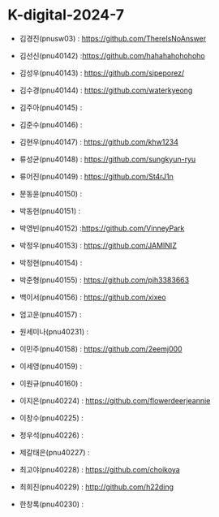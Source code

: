 # K-digital-2024-7
 
+ 김경진(pnusw03) : https://github.com/ThereIsNoAnswer
+ 김선신(pnu40142) :https://github.com/hahahahohohoho
+ 김성우(pnu40143) : https://github.com/sipeporez/
+ 김수경(pnu40144) : https://github.com/waterkyeong
 
+ 김주아(pnu40145) :
+ 김준수(pnu40146) :
+ 김현우(pnu40147) : https://github.com/khw1234
 
+ 류성균(pnu40148) : https://github.com/sungkyun-ryu 
+ 류어진(pnu40149) : https://github.com/St4rJ1n 
+ 문동윤(pnu40150) :
+ 박동헌(pnu40151) :

+ 박영빈(pnu40152) :https://github.com/VinneyPark
+ 박정우(pnu40153) : https://github.com/JAMINIZ 
+ 박정현(pnu40154) :
+ 박준형(pnu40155) : https://github.com/pjh3383663
+ 백이서(pnu40156) : https://github.com/xixeo
+ 엄고운(pnu40157) :
+ 원세미나(pnu40231) :
+ 이민주(pnu40158) : https://github.com/2eemj000
+ 이세영(pnu40159) :
+ 이원규(pnu40160) :
+ 이지은(pnu40224) : https://github.com/flowerdeerjeannie
+ 이창수(pnu40225) :
+ 정우석(pnu40226) :
+ 제갈태은(pnu40227) :
 
+ 최고야(pnu40228) : https://github.com/choikoya
+ 최희진(pnu40229) : http://github.com/h22ding
+ 한창록(pnu40230) : 

